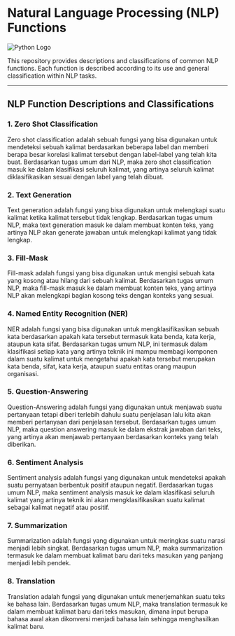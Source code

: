 # Natural Language Processing (NLP) Functions

![Python Logo](https://www.python.org/static/community_logos/python-logo.png)

This repository provides descriptions and classifications of common NLP functions. Each function is described according to its use and general classification within NLP tasks.

---

## NLP Function Descriptions and Classifications

### 1. Zero Shot Classification
Zero shot classification adalah sebuah fungsi yang bisa digunakan untuk mendeteksi sebuah kalimat berdasarkan beberapa label dan memberi berapa besar korelasi kalimat tersebut dengan label-label yang telah kita buat. Berdasarkan tugas umum dari NLP, maka zero shot classification masuk ke dalam klasifikasi seluruh kalimat, yang artinya seluruh kalimat diklasifikasikan sesuai dengan label yang telah dibuat.

### 2. Text Generation
Text generation adalah fungsi yang bisa digunakan untuk melengkapi suatu kalimat ketika kalimat tersebut tidak lengkap. Berdasarkan tugas umum NLP, maka text generation masuk ke dalam membuat konten teks, yang artinya NLP akan generate jawaban untuk melengkapi kalimat yang tidak lengkap.

### 3. Fill-Mask
Fill-mask adalah fungsi yang bisa digunakan untuk mengisi sebuah kata yang kosong atau hilang dari sebuah kalimat. Berdasarkan tugas umum NLP, maka fill-mask masuk ke dalam membuat konten teks, yang artinya NLP akan melengkapi bagian kosong teks dengan konteks yang sesuai.

### 4. Named Entity Recognition (NER)
NER adalah fungsi yang bisa digunakan untuk mengklasifikasikan sebuah kata berdasarkan apakah kata tersebut termasuk kata benda, kata kerja, ataupun kata sifat. Berdasarkan tugas umum NLP, ini termasuk dalam klasifikasi setiap kata yang artinya teknik ini mampu membagi komponen dalam suatu kalimat untuk mengetahui apakah kata tersebut merupakan kata benda, sifat, kata kerja, ataupun suatu entitas orang maupun organisasi.

### 5. Question-Answering
Question-Answering adalah fungsi yang digunakan untuk menjawab suatu pertanyaan tetapi diberi terlebih dahulu suatu penjelasan lalu kita akan memberi pertanyaan dari penjelasan tersebut. Berdasarkan tugas umum NLP, maka question answering masuk ke dalam ekstrak jawaban dari teks, yang artinya akan menjawab pertanyaan berdasarkan konteks yang telah diberikan.

### 6. Sentiment Analysis
Sentiment analysis adalah fungsi yang digunakan untuk mendeteksi apakah suatu pernyataan berbentuk positif ataupun negatif. Berdasarkan tugas umum NLP, maka sentiment analysis masuk ke dalam klasifikasi seluruh kalimat yang artinya teknik ini akan mengklasifikasikan suatu kalimat sebagai kalimat negatif atau positif.

### 7. Summarization
Summarization adalah fungsi yang digunakan untuk meringkas suatu narasi menjadi lebih singkat. Berdasarkan tugas umum NLP, maka summarization termasuk ke dalam membuat kalimat baru dari teks masukan yang panjang menjadi lebih pendek.

### 8. Translation
Translation adalah fungsi yang digunakan untuk menerjemahkan suatu teks ke bahasa lain. Berdasarkan tugas umum NLP, maka translation termasuk ke dalam membuat kalimat baru dari teks masukan, dimana input berupa bahasa awal akan dikonversi menjadi bahasa lain sehingga menghasilkan kalimat baru.
